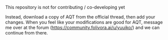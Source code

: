 This repository is not for contributing / co-developing yet

Instead, download a copy of AQT from the official thread, then add your changes. 
When you feel like your modifications are good for AQT, message me over at the forum (https://community.folivora.ai/u/yuuiko/) and we can continue from there.

